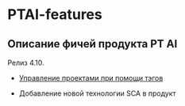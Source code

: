 # PTAI-features
## Описание фичей продукта PT AI
Релиз 4.10.
- [Управление проектами при помощи тэгов](https://github.com/SergeyNash/PTAI-teatures/blob/main/%D0%A2%D1%8D%D0%B3%D0%B8%20%D0%B4%D0%BB%D1%8F%20%D0%BF%D1%80%D0%BE%D0%B5%D0%BA%D1%82%D0%BE%D0%B2.md)

- Добавление новой технологии SCA в продукт 
